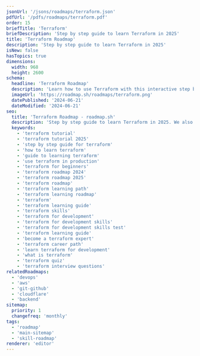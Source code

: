 ```yaml
---
jsonUrl: '/jsons/roadmaps/terraform.json'
pdfUrl: '/pdfs/roadmaps/terraform.pdf'
order: 15
briefTitle: 'Terraform'
briefDescription: 'Step by step guide to learn Terraform in 2025'
title: 'Terraform Roadmap'
description: 'Step by step guide to learn Terraform in 2025'
isNew: false
hasTopics: true
dimensions:
  width: 968
  height: 2600
schema:
  headline: 'Terraform Roadmap'
  description: 'Learn how to use Terraform with this interactive step by step guide in 2025. We also have resources and short descriptions attached to the roadmap items so you can get everything you want to learn in one place.'
  imageUrl: 'https://roadmap.sh/roadmaps/terraform.png'
  datePublished: '2024-06-21'
  dateModified: '2024-06-21'
seo:
  title: 'Terraform Roadmap - roadmap.sh'
  description: 'Step by step guide to learn Terraform in 2025. We also have resources and short descriptions attached to the roadmap items so you can get everything you want to learn in one place.'
  keywords:
    - 'terraform tutorial'
    - 'terraform tutorial 2025'
    - 'step by step guide for terraform'
    - 'how to learn terraform'
    - 'guide to learning terraform'
    - 'use terraform in production'
    - 'terraform for beginners'
    - 'terraform roadmap 2024'
    - 'terraform roadmap 2025'
    - 'terraform roadmap'
    - 'terraform learning path'
    - 'terraform learning roadmap'
    - 'terraform'
    - 'terraform learning guide'
    - 'terraform skills'
    - 'terraform for development'
    - 'terraform for development skills'
    - 'terraform for development skills test'
    - 'terraform learning guide'
    - 'become a terraform expert'
    - 'terraform career path'
    - 'learn terraform for development'
    - 'what is terraform'
    - 'terraform quiz'
    - 'terraform interview questions'
relatedRoadmaps:
  - 'devops'
  - 'aws'
  - 'git-github'
  - 'cloudflare'
  - 'backend'
sitemap:
  priority: 1
  changefreq: 'monthly'
tags:
  - 'roadmap'
  - 'main-sitemap'
  - 'skill-roadmap'
renderer: 'editor'
---
```

